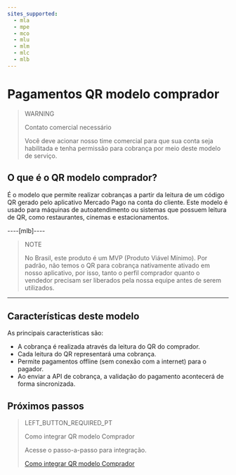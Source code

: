 ```yaml
---
sites_supported:
  - mla
  - mpe
  - mco
  - mlu
  - mlm
  - mlc
  - mlb
---
```


# Pagamentos QR modelo comprador

> WARNING
>
> Contato comercial necessário
>
> Você deve acionar nosso time comercial para que sua conta seja habilitada e tenha permissão para cobrança por meio deste modelo de serviço.



## O que é o QR modelo comprador?

É o modelo que permite realizar cobranças a partir da leitura de um código QR gerado pelo aplicativo Mercado Pago na conta do cliente. Este modelo é usado para máquinas de autoatendimento ou sistemas que possuem leitura de QR, como restaurantes, cinemas e estacionamentos. 

----[mlb]----

> NOTE
>
> No Brasil, este produto é um MVP (Produto Viável Mínimo). Por padrão, não temos o QR para cobrança nativamente ativado em nosso aplicativo, por isso, tanto o perfil comprador quanto o vendedor precisam ser liberados pela nossa equipe antes de serem utilizados. 

------------

## Características deste modelo

As principais características são:

- A cobrança é realizada através da leitura do QR do comprador.
- Cada leitura do QR representará uma cobrança.
- Permite pagamentos offline (sem conexão com a internet) para o pagador. 
- Ao enviar a API de cobrança, a validação do pagamento acontecerá de forma sincronizada.

## Próximos passos


> LEFT_BUTTON_REQUIRED_PT
>
> Como integrar QR modelo Comprador
>
> Acesse o passo-a-passo para integração.
>
> [Como integrar QR modelo Comprador](https://www.mercadopago[FAKER][URL][DOMAIN]/developers/pt/guides/in-person-payments/qr-code/qr-buyer/qr-buyer-part-b)
